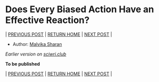 # Does Every Biased Action Have an Effective Reaction?

| [PREVIOUS POST](part-2-gender-bias-myth-or-fact.md) | [RETURN HOME](https://csgsciencesurvey.github.io/WiS-CSG/) | [NEXT POST](part-4-gender-diversity-paradox.md) |

- Author: [Malvika Sharan](./authors_contributors.md)

*Earlier version on [sciwri.club](https://www.sciwri.club/wp-content/uploads/2019/03/CGS-WiS_Team3_20190325.pdf)*

**To be published**

| [PREVIOUS POST](part-2-gender-bias-myth-or-fact.md) | [RETURN HOME](https://csgsciencesurvey.github.io/WiS-CSG/) | [NEXT POST](part-4-gender-diversity-paradox.md) |

